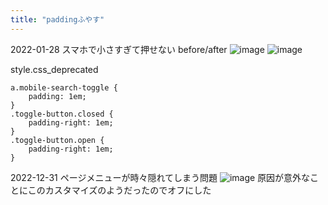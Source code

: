```yaml
---
title: "paddingふやす"
---
```


2022-01-28
スマホで小さすぎて押せない
before/after
![image](https://gyazo.com/d434f37e6b7ac8be4bd3f2987991dedd/thumb/1000)  ![image](https://gyazo.com/1346912eb9ffd10c3d9edf0be6757f33/thumb/1000)

style.css_deprecated

```
a.mobile-search-toggle {
    padding: 1em;
}
.toggle-button.closed {
    padding-right: 1em;
}
.toggle-button.open {
    padding-right: 1em;
}
```


2022-12-31
ページメニューが時々隠れてしまう問題
![image](https://gyazo.com/80c032e8a898f7896e264240e4534f0d/thumb/1000)
原因が意外なことにこのカスタマイズのようだったのでオフにした
